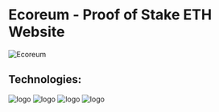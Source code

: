# Ecoreum - Proof of Stake ETH Website

![Ecoreum](https://i.ibb.co/tLbBhR5/main.png)

## Technologies: 

![logo](https://ibb.co/WWPntbn) ![logo](https://ibb.co/KxbVfZj) ![logo](https://ibb.co/3mQrqDs) ![logo](https://ibb.co/wL2mpfG)








